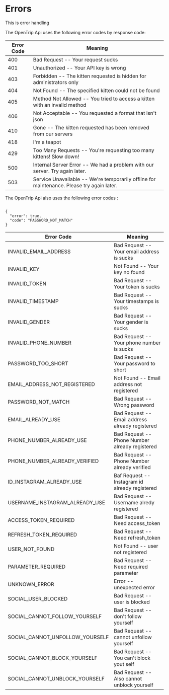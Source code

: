 # Errors

<aside class="notice">
This is error handling
</aside>

The OpenTrip Api uses the following error codes by response code:


Error Code | Meaning
---------- | -------
400 | Bad Request -- Your request sucks
401 | Unauthorized -- Your API key is wrong
403 | Forbidden -- The kitten requested is hidden for administrators only
404 | Not Found -- The specified kitten could not be found
405 | Method Not Allowed -- You tried to access a kitten with an invalid method
406 | Not Acceptable -- You requested a format that isn't json
410 | Gone -- The kitten requested has been removed from our servers
418 | I'm a teapot
429 | Too Many Requests -- You're requesting too many kittens! Slow down!
500 | Internal Server Error -- We had a problem with our server. Try again later.
503 | Service Unavailable -- We're temporarily offline for maintenance. Please try again later.




The OpenTrip Api also uses the following error codes :

<code>
{
  "error": true,
  "code": "PASSWORD_NOT_MATCH"
}
</code>

Error Code | Meaning
---------- | -------
INVALID_EMAIL_ADDRESS | Bad Request -- Your email address is sucks
INVALID_KEY | Not Found -- Your key no found
INVALID_TOKEN | Bad Request -- Your token is sucks
INVALID_TIMESTAMP | Bad Request -- Your timestamps is sucks
INVALID_GENDER | Bad Request -- Your gender is sucks
INVALID_PHONE_NUMBER | Bad Request -- Your phone number is sucks
PASSWORD_TOO_SHORT | Bad Request -- Your password to short
EMAIL_ADDRESS_NOT_REGISTERED | Not Found -- Email address not registered
PASSWORD_NOT_MATCH | Bad Request -- Wrong password
EMAIL_ALREADY_USE | Bad Request -- Email address already registered
PHONE_NUMBER_ALREADY_USE | Bad Request -- Phone Number already registered
PHONE_NUMBER_ALREADY_VERIFIED | Bad Request -- Phone Number already verified
ID_INSTAGRAM_ALREADY_USE | Baf Request -- Instagram id already registered
USERNAME_INSTAGRAM_ALREADY_USE | Bad Request -- Username alredy registered
ACCESS_TOKEN_REQUIRED | Bad Request -- Need access_token
REFRESH_TOKEN_REQUIRED | Bad Request -- Need refresh_token
USER_NOT_FOUND | Not Found -- user not registered
PARAMETER_REQUIRED | Bad Request -- Need required parameter
UNKNOWN_ERROR | Error -- unexpected error
SOCIAL_USER_BLOCKED | Bad Request -- user is blocked
SOCIAL_CANNOT_FOLLOW_YOURSELF | Bad Request -- don't follow yourself
SOCIAL_CANNOT_UNFOLLOW_YOURSELF | Bad Request -- cannot unfollow yourself
SOCIAL_CANNOT_BLOCK_YOURSELF | Bad Request -- You can't block yout self
SOCIAL_CANNOT_UNBLOCK_YOURSELF | Bad Request -- Also cannot unblock yourself



